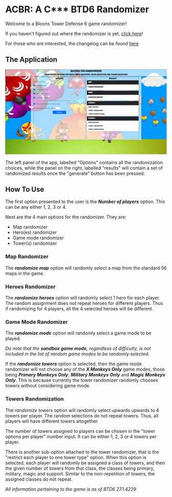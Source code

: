 # ACBR: A C*** BTD6 Randomizer

Welcome to a Bloons Tower Defense 6 game randomizer!

If you haven't figured out where the randomizer is yet, [click here](https://maquarocket.github.io/btd6randomizer/ "whysnakes and maquarocket present ACBR: A C*** BTD6 Randomizer")!

For those who are interested, the changelog can be found [here](./CHANGELOG.md)
## The Application

![Image of the Bloons Tower Defense 6 Randomizer with generated results for 2 players, a random map, game mode and heroes and 2 towers for each player](./docs/app_screenshot.png?raw=true "App Screenshot")

The left panel of the app, labelled "Options" contains all the randomization choices, while the panel on the right, labelled "results" will contain a set of randomized results once the "generate" button has been pressed.

## How To Use

The first option presented to the user is the **_Number of players_** option. This can be any either 1, 2, 3 or 4.

Next are the 4 main options for the randomizer. They are:
- Map randomizer
- Hero(es) randomizer
- Game mode randomizer
- Tower(s) randomizer

### Map Randomizer

The **_randomize map_** option will randomly select a map from the standard 56 maps in the game.

### Heroes Randomizer

The **_randomize heroes_** option will randomly select 1 hero for each player. The random assignment does not repeat heroes for different players. Thus if randomizing for 4 players, all the 4 selected heroes will be different.

### Game Mode Randomizer

The **_randomize mode_** option will randomly select a game mode to be played.

_Do note that the **sandbox game mode**, regardless of difficulty, is not included in the list of random game modes to be randomly selected._

If the **_randomize towers_** option is selected, then the game mode randomizer will not choose any of the **_X Monkeys Only_** game modes, those being **_Primary Monkeys Only_**, **_Military Monkeys Only_** and **_Magic Monkeys Only_**. This is because currently the tower randomizer randomly chooses towers without considering game mode.

### Towers Randomization

The _randomize towers_ option will randomly select upwards upwards to 4 towers per player. The random selections do not repeat towers. Thus, all players will have different towers altogether.

The number of towers assigned to players can be chosen in the "tower options per player" number input. It can be either 1, 2, 3 or 4 towers per player.

There is another sub-option attached to the tower randomizer, that is the "restrict each player to one tower type" option. When this option is selected, each player will randomly be assigned a class of towers, and then the given number of towers from that class, the classes being primary, military, magic and support. Similar to the non-repetition of towers, the assigned classes do not repeat.



_All information pertaining to the game is as of BTD6 27.1.4229_
